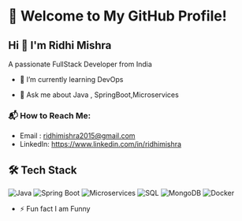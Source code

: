 # 🚀 Welcome to My GitHub Profile!
## Hi 👋 I'm Ridhi Mishra
A passionate FullStack Developer from India

- 🌱 I’m currently learning DevOps

-  💬 Ask me about Java , SpringBoot,Microservices

 ### 📬 How to Reach Me:
- Email   : [ridhimishra2015@gmail.com](mailto:ridhimishra2015@gmail.com)
- LinkedIn: https://www.linkedin.com/in/ridhimishra
    
 ## 🛠️ **Tech Stack**
![Java](https://img.shields.io/badge/Java-007396?style=for-the-badge&logo=java&logoColor=white)
![Spring Boot](https://img.shields.io/badge/Spring%20Boot-6DB33F?style=for-the-badge&logo=springboot&logoColor=white)
![Microservices](https://img.shields.io/badge/Microservices-1C1C1C?style=for-the-badge&logo=docker&logoColor=white)
![SQL](https://img.shields.io/badge/SQL-4479A1?style=for-the-badge&logo=mysql&logoColor=white)
![MongoDB](https://img.shields.io/badge/MongoDB-47A248?style=for-the-badge&logo=mongodb&logoColor=white)
![Docker](https://img.shields.io/badge/Docker-2496ED?style=for-the-badge&logo=docker&logoColor=white)

- ⚡ Fun fact I am Funny
 
 





<!--
**Ridhi1997/Ridhi1997** is a ✨ _special_ ✨ repository because its `README.md` (this file) appears on your GitHub profile.

Here are some ideas to get you started:

- 🔭 I’m currently working on ...
- 🌱 I’m currently learning ...
- 👯 I’m looking to collaborate on ...
- 🤔 I’m looking for help with ...
- 💬 Ask me about ... JAVA,Springboot,Microservices
- 📫 How to reach me:ridhimishra2015@gmail.com
- 😄 Pronouns: ...
- ⚡ Fun fact: ...
-->
